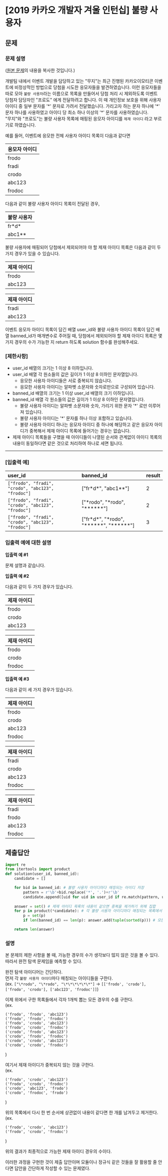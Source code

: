 # [2019 카카오 개발자 겨울 인턴십] 불량 사용자
## 문제
### 문제 설명
([원본 문제](https://programmers.co.kr/learn/courses/30/lessons/64064)의 내용을 복사한 것입니다.)

개발팀 내에서 이벤트 개발을 담당하고 있는 "무지"는 최근 진행된 카카오이모티콘 이벤트에 비정상적인 방법으로 당첨을 시도한 응모자들을 발견하였습니다. 이런 응모자들을 따로 모아 `불량 사용자`라는 이름으로 목록을 만들어서 당첨 처리 시 제외하도록 이벤트 당첨자 담당자인 "프로도" 에게 전달하려고 합니다. 이 때 개인정보 보호을 위해 사용자 아이디 중 일부 문자를 '\*' 문자로 가려서 전달했습니다. 가리고자 하는 문자 하나에 '\*' 문자 하나를 사용하였고 아이디 당 최소 하나 이상의 '\*' 문자를 사용하였습니다.  
"무지"와 "프로도"는 불량 사용자 목록에 매핑된 응모자 아이디를 `제재 아이디` 라고 부르기로 하였습니다.

예를 들어, 이벤트에 응모한 전체 사용자 아이디 목록이 다음과 같다면

|응모자 아이디|
|:---|
|frodo|
|fradi|
|crodo|
|abc123|
|frodoc|

다음과 같이 불량 사용자 아이디 목록이 전달된 경우,

|불량 사용자|
|:---|
|fr\*d\*|
|abc1\*\*|

불량 사용자에 매핑되어 당첨에서 제외되어야 야 할 제재 아이디 목록은 다음과 같이 두 가지 경우가 있을 수 있습니다.

|제재 아이디|
|:---|
|frodo|
|abc123|

|제재 아이디|
|:---|
|fradi|
|abc123|

이벤트 응모자 아이디 목록이 담긴 배열 user_id와 불량 사용자 아이디 목록이 담긴 배열 banned_id가 매개변수로 주어질 때, 당첨에서 제외되어야 할 제재 아이디 목록은 몇가지 경우의 수가 가능한 지 return 하도록 solution 함수를 완성해주세요.

### [제한사항]
* user_id 배열의 크기는 1 이상 8 이하입니다.
* user_id 배열 각 원소들의 값은 길이가 1 이상 8 이하인 문자열입니다.
  * 응모한 사용자 아이디들은 서로 중복되지 않습니다.
  * 응모한 사용자 아이디는 알파벳 소문자와 숫자로만으로 구성되어 있습니다.
* banned_id 배열의 크기는 1 이상 user_id 배열의 크기 이하입니다.
* banned_id 배열 각 원소들의 값은 길이가 1 이상 8 이하인 문자열입니다.
  * 불량 사용자 아이디는 알파벳 소문자와 숫자, 가리기 위한 문자 '\*' 로만 이루어져 있습니다.
  * 불량 사용자 아이디는 '\*' 문자를 하나 이상 포함하고 있습니다.
  * 불량 사용자 아이디 하나는 응모자 아이디 중 하나에 해당하고 같은 응모자 아이디가 중복해서 제재 아이디 목록에 들어가는 경우는 없습니다.
* 제재 아이디 목록들을 구했을 때 아이디들이 나열된 순서와 관계없이 아이디 목록의 내용이 동일하다면 같은 것으로 처리하여 하나로 세면 됩니다.

___

### [입출력 예]
|user_id|banned_id|result|
|:---|:---|:---|
|`["frodo", "fradi", "crodo", "abc123", "frodoc"]`|["fr\*d\*", "abc1\*\*"]|2|
|`["frodo", "fradi", "crodo", "abc123", "frodoc"]`|["\*rodo", "\*rodo", "\*\*\*\*\*\*"]|2|
|`["frodo", "fradi", "crodo", "abc123", "frodoc"]`|["fr\*d\*", "\*rodo", "\*\*\*\*\*\*", "\*\*\*\*\*\*"]|3|

### 입출력 예에 대한 설명
**입출력 예 #1**

문제 설명과 같습니다.

**입출력 예 #2**

다음과 같이 두 가지 경우가 있습니다.

|제재 아이디|
|:---|
|frodo|
|crodo|
|abc123|

|제재 아이디|
|:---|
|frodo|
|crodo|
|frodoc|

**입출력 예 #3**

다음과 같이 세 가지 경우가 있습니다.

|제재 아이디|
|:---|
|frodo|
|crodo|
|abc123|
|frodoc|

|제재 아이디|
|:---|
|fradi|
|crodo|
|abc123|
|frodoc|

|제재 아이디|
|:---|
|fradi|
|frodo|
|abc123|
|frodoc|

## 제출답안
```python
import re
from itertools import product
def solution(user_id, banned_id):
    candidate = []

    for bid in banned_id: # 불량 사용자 아이디마다 매칭되는 아이디 저장
        pattern = r'\b'+bid.replace('*', '.')+r'\b'
        candidate.append([uid for uid in user_id if re.match(pattern, uid)])
    
    answer = set() # 제재 아이디 목록의 내용이 같으면 중복을 제거하기 위해 집합
    for p in product(*candidate): # 각 불량 사용자 아이디마다 매칭되는 목록에서 한 개를 뽑는 모든 경우의 수
        p = set(p)
        if len(banned_id) == len(p): answer.add(tuple(sorted(p))) # 모든 불량 아이디의 제재 아이디가 겹치지 않으면 결과 셋에 저장

    return len(answer)
```
### 설명
본 문제의 제한 사항을 볼 때, 가능한 경우의 수가 생각보다 많지 않은 것을 볼 수 있다. 따라서 완전 탐색 문제임을 예측할 수 있다.

완전 탐색 아이디어는 간단하다.  
먼저 각 `불량 사용자 아이디`마다 매칭되는 아이디들을 구한다.  
(ex. `["\*rodo", "\*rodo", "\*\*\*\*\*\*"]` → `[['frodo', 'crodo'], ['frodo', 'crodo'], ['abc123', 'frodoc']]`)

이제 위에서 구한 목록들에서 각자 1개씩 뽑는 모든 경우의 수를 구한다.  
(ex.
```
('frodo', 'frodo', 'abc123')
('frodo', 'frodo', 'frodoc')
('frodo', 'crodo', 'abc123')
('frodo', 'crodo', 'frodoc')
('crodo', 'frodo', 'abc123')
('crodo', 'frodo', 'frodoc')
('crodo', 'crodo', 'abc123')
('crodo', 'crodo', 'frodoc')
```
)

여기서 제재 아이디가 중복되지 않는 것을 구한다.  
(ex.
```
('frodo', 'crodo', 'abc123')
('frodo', 'crodo', 'frodoc')
('crodo', 'abc123', 'frodo')
('crodo', 'frodoc', 'frodo')
```
)

위의 목록에서 다시 한 번 순서에 상관없이 내용이 같다면 한 개를 남겨두고 제거한다.  
(ex.
```
('frodo', 'crodo', 'abc123')
('frodo', 'crodo', 'frodoc')
```
)

위의 결과가 최종적으로 가능한 제재 아이디 경우의 수이다.

이러한 과정을 구현한 것이 제출 답안이며 모듈이나 정규식 같은 것들을 잘 활용할 줄 안다면 답안을 간단하게 작성할 수 있는 문제였다.
